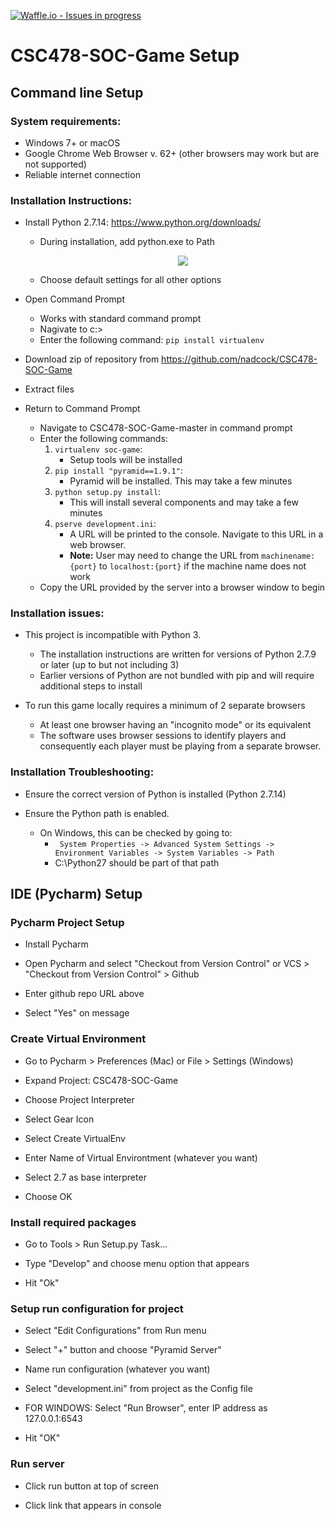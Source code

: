 [![Waffle.io - Issues in progress](https://badge.waffle.io/nadcock/CSC478-SOC-Game.png?label=in%20progress&title=In%20Progress)](https://waffle.io/nadcock/CSC478-SOC-Game?utm_source=badge)

# CSC478-SOC-Game Setup

## Command line Setup

### System requirements:
   * Windows 7+ or macOS
   * Google Chrome Web Browser v. 62+ (other browsers may work but are not supported)
   * Reliable internet connection
    
### Installation Instructions:
   * Install Python 2.7.14: https://www.python.org/downloads/
   
      * During installation, add python.exe to Path <p align="center"> <img src=https://github.com/nadcock/CSC478-SOC-Game/blob/master/Documentation/add_python_to_path.png> </p>
      * Choose default settings for all other options
   * Open Command Prompt
      * Works with standard command prompt
      * Nagivate to c:\>
      * Enter the following command: 
          ```pip install virtualenv```
   * Download zip of repository from https://github.com/nadcock/CSC478-SOC-Game
   * Extract files
   * Return to Command Prompt
      * Navigate to CSC478-SOC-Game-master in command prompt
      * Enter the following commands: 
          1. ```virtualenv soc-game```:
             * Setup tools will be installed
          1. ```pip install "pyramid==1.9.1"```:
             * Pyramid will be installed. This may take a few minutes
          1. ```python setup.py install```:
             * This will install several components and may take a few minutes
          1. ```pserve development.ini```:
             * A URL will be printed to the console. Navigate to this URL in a web browser. 
             * **Note:** User may need to change the URL from ```machinename:{port}``` to ```localhost:{port}``` if the machine name does not work
      * Copy the URL provided by the server into a browser window to begin
    
### Installation issues:
   * This project is incompatible with Python 3. 
   
      * The installation instructions are written for versions of Python 2.7.9 or later (up to but not including 3)
      * Earlier versions of Python are not bundled with pip and will require additional steps to install
      
   * To run this game locally requires a minimum of 2 separate browsers
      * At least one browser having an "incognito mode" or its equivalent 
      * The software uses browser sessions to identify players and consequently each player must be playing from a separate browser. 

### Installation Troubleshooting: 
   * Ensure the correct version of Python is installed (Python 2.7.14)
   
   * Ensure the Python path is enabled. 
      * On Windows, this can be checked by going to: 
         * ``` System Properties -> Advanced System Settings -> Environment Variables -> System Variables -> Path``` 
         * C:\Python27 should be part of that path

## IDE (Pycharm) Setup
### Pycharm Project Setup
   * Install Pycharm
   
   * Open Pycharm and select "Checkout from Version Control" or VCS > "Checkout from Version Control" > Github
   * Enter github repo URL above
   * Select "Yes" on message

### Create Virtual Environment
   * Go to Pycharm > Preferences (Mac) or File > Settings (Windows)
   
   * Expand Project: CSC478-SOC-Game
   * Choose Project Interpreter
   * Select Gear Icon
   * Select Create VirtualEnv
   * Enter Name of Virtual Environtment (whatever you want)
   * Select 2.7 as base interpreter
   * Choose OK

### Install required packages
   * Go to Tools > Run Setup.py Task...
   
   * Type "Develop" and choose menu option that appears
   * Hit "Ok"

### Setup run configuration for project
   * Select "Edit Configurations" from Run menu
   
   * Select "+" button and choose "Pyramid Server"
   * Name run configuration (whatever you want)
   * Select "development.ini" from project as the Config file
   * FOR WINDOWS: Select "Run Browser", enter IP address as 127.0.0.1:6543
   * Hit "OK"

### Run server
   * Click run button at top of screen
   
   * Click link that appears in console



